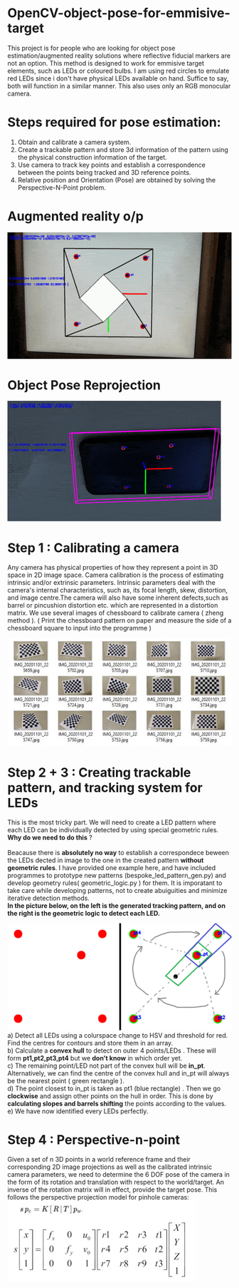 # OpenCV-object-pose-for-emmisive-target
This project is for people who are looking for object pose estimation/augmented reality solutions where reflective fiducial markers are not an option. This method is designed to work for emmisive target elements, such as LEDs or coloured bulbs. I am using red circles to emulate red LEDs since i don't have physical LEDs available on hand. Suffice to say, both will function in a similar manner. This also uses only an RGB monocular camera. <br>

# Steps required for pose estimation:
1) Obtain and calibrate a camera system.<br>
2) Create a trackable pattern and store 3d information of the pattern using the physical construction information of the target.<br>
3) Use camera to track key points and establish a correspondence between the points being tracked and 3D reference points.<br>
4) Relative position and Orientation (Pose) are obtained by solving the Perspective-N-Point problem. <br>

# Augmented reality o/p
![](media/ezgif-3-6bc187371c65.gif)

# Object Pose Reprojection
![](media/ezgif-3-7cfb867c5025.gif)

# Step 1 : Calibrating a camera
Any camera has physical properties of how they represent a point in 3D space in 2D image space. Camera calibration is the process of estimating intrinsic and/or
extrinsic parameters. Intrinsic parameters deal with the camera's internal characteristics, such as, its focal length, skew, distortion, and image centre.The camera will also have some inherent defects,such as barrel or pincushion distortion etc. which are represented in a distortion matrix. We use several images of chessboard to calibrate camera ( zheng method ). ( Print the chessboard pattern on paper and measure the side of a chessboard square to input into the programme )<br>

![](media/template.JPG)

# Step 2 + 3 : Creating trackable pattern, and tracking system for LEDs
This is the most tricky part. We will need to create a LED pattern where each LED can be individually detected by using special geometric rules. <br>**Why do we need to do this** ?<br><br>
Beacause there is **absolutely no way** to establish a correspondece beween the LEDs dected in image to the one in the created pattern **without geometric rules**. I have provided one example here, and have included programmes to prototype new patterns (bespoke_led_pattern_gen.py) and develop geometry rules(
geometric_logic.py ) for them. It is imporatant to take care while developing patterns, not to create abuiguities and minimize iterative detection methods. <br> 
**In the picture below, on the left is the generated tracking pattern, and on the right is the geometric logic to detect each LED.**

![](media/tracking_marker.png)
a) Detect all LEDs using a colurspace change to HSV and threshold for red. Find the centres for contours and store them in an array.<br>
b) Calculate a **convex hull** to detect on outer 4 points/LEDs . These will form **pt1,pt2,pt3,pt4** but we **don't know** in which order yet. <br>
c) The remaining point/LED not part of the convex hull will be **in_pt**. Alternatively, we can find the centre of the convex hull and in_pt will always be the nearest point ( green rectangle ).<br>
d) The point closest to in_pt is taken as pt1 (blue rectangle) . Then we go **clockwise** and assign other points on the hull in order. This is done by **calculating slopes and barrels shifting** the points according to the values.<br>
e) We  have now identified every LEDs perfectly. <br>

# Step 4 : Perspective-n-point 
Given a set of n 3D points in a world reference frame and their corresponding 2D image projections as well as the calibrated intrinsic camera parameters, we need to determine the 6 DOF pose of the camera in the form of its rotation and translation with respect to the world/target. An inverse of the rotation matrix will in effect, provide the target pose. This follows the perspective projection model for pinhole cameras:<br>
![](media/pnp_desc.JPG)<br>
